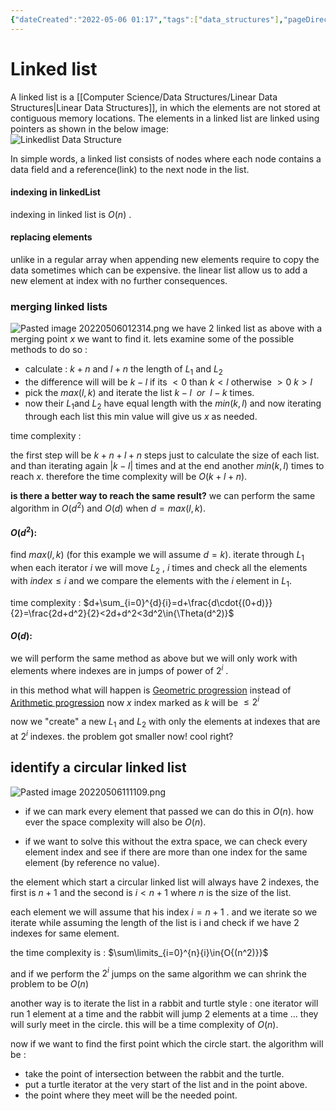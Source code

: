 ```yaml
---
{"dateCreated":"2022-05-06 01:17","tags":["data_structures"],"pageDirection":"ltr","dg-publish":true,"permalink":"/computer-science/data-structures/linked-list/","dgPassFrontmatter":true}
---
```



# Linked list
A linked list is a [[Computer Science/Data Structures/Linear Data Structures\|Linear Data Structures]], in which the elements are not stored at contiguous memory locations. The elements in a linked list are linked using pointers as shown in the below image:  
![Linkedlist Data Structure](https://media.geeksforgeeks.org/wp-content/cdn-uploads/gq/2013/03/Linkedlist.png "Click to enlarge")

In simple words, a linked list consists of nodes where each node contains a data field and a reference(link) to the next node in the list.

#### indexing in linkedList
indexing in linked list is $O(n)$ .

#### replacing elements
unlike in a regular array when appending new elements require to copy the data sometimes which can be expensive. the linear list allow us to add a new element at index with no further consequences.


### merging linked lists
![Pasted image 20220506012314.png](/img/user/Assets/Pasted%20image%2020220506012314.png)
we have 2 linked list as above with a merging point $x$ we want to find it. lets examine some of the possible methods to do so : 

* calculate : $k+n$ and $l+n$ the length of $L_1$ and $L_2$ 
* the difference will will be $k-l$ if its $<0$ than $k<l$ otherwise $>0$ $k>l$ 
* pick the $max(l,k)$ and iterate the list $k-l \ \ or \ \ l-k$ times. 
* now their $L_1$and $L_2$ have equal length with the $min(k,l)$ and now iterating through each list this min value will give us $x$ as needed. 

time complexity : 

the first step will be $k+n+l+n$ steps just to calculate the size of each list. 
and than iterating again $|k-l|$ times and at the end another $min(k,l)$ times to reach $x$.
therefore the time complexity will be $O(k+l+n)$.

__is there a better way to reach the same result?__
we can perform the same algorithm in $O(d^2)$ and $O(d)$ when $d=max(l,k)$.

#### $O(d^2)$:
find $max(l,k)$ (for this example we will assume $d=k$).
iterate through $L_1$ when each iterator $i$
we will move $L_2$  , $i$ times and check all the elements with $index\leq{i}$ and we compare the elements with the $i$ element in $L_1$.

time complexity : 
$d+\sum_{i=0}^{d}{i}=d+\frac{d\cdot{(0+d)}}{2}=\frac{2d+d^2}{2}<2d+d^2<3d^2\in{\Theta(d^2)}$
#### $O(d)$:
we will perform the same method as above but we will only work with elements where indexes are in jumps of power of  $2^i$ .

in this method what will happen is [Geometric progression](https://en.wikipedia.org/wiki/Geometric_progression) instead of [Arithmetic progression](https://en.wikipedia.org/wiki/Arithmetic_progression)
now $x$ index marked as $k$ will be $\leq{2^i}$ 

now we "create" a new $L_1$ and $L_2$ with only the elements at indexes that are at $2^i$ indexes. 
the problem got smaller now! cool right? 


## identify a circular linked list
![Pasted image 20220506111109.png](/img/user/Assets/Pasted%20image%2020220506111109.png)
* if we can mark every element that passed we can do this in $O(n)$.
 how ever the space complexity will also be $O(n)$.

* if we want to solve this without the extra space, we can check every element index and see if there are more than one index for the same element (by reference no value).

the element which start a circular linked list will always have 2 indexes, the first is $n+1$ and the second is $i<n+1$ where $n$ is the size of the list.


each element we will assume that his index $i=n+1$ . and we iterate so we iterate while assuming the length of the list is i and check if we have 2 indexes for same element. 

the time complexity is :
$\sum\limits_{i=0}^{n}{i}\in{O{(n^2)}}$ 

and if we perform the $2^i$ jumps on the same algorithm we can shrink the problem to be $O(n)$ 

another way is to iterate the list in a rabbit and turtle style :
one iterator will run 1 element at a time and the rabbit will jump 2 elements at a time ... they will surly meet in the circle. this will be a time complexity of $O(n)$. 

now if we want to find the first point which the circle start. 
the algorithm will be : 
* take the point of intersection between the rabbit and the turtle.
* put a turtle iterator at the very start of the list and in the point above. 
* the point where they meet will be the needed point.

